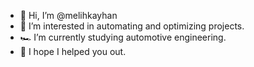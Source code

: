 - 👋 Hi, I’m @melihkayhan
- 👀 I’m interested in automating and optimizing projects.
- 🏎️ I’m currently studying automotive engineering.
- 🤝 I hope I helped you out. 

<!---
melihkayhan/melihkayhan is a ✨ special ✨ repository because its `README.md` (this file) appears on your GitHub profile.
You can click the Preview link to take a look at your changes.
--->
